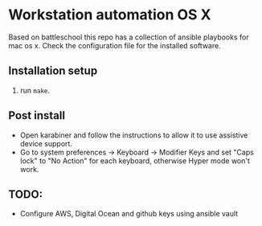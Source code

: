 # Workstation automation OS X

Based on battleschool this repo has a collection of ansible playbooks for mac os x. Check the configuration file for the installed software.

## Installation setup

1. run `make`.

## Post install

* Open karabiner and follow the instructions to allow it to use assistive device support.
* Go to system preferences -> Keyboard -> Modifier Keys and set "Caps lock" to "No Action" for each keyboard, otherwise Hyper mode won't work.

## TODO:

- Configure AWS, Digital Ocean and github keys using ansible vault
